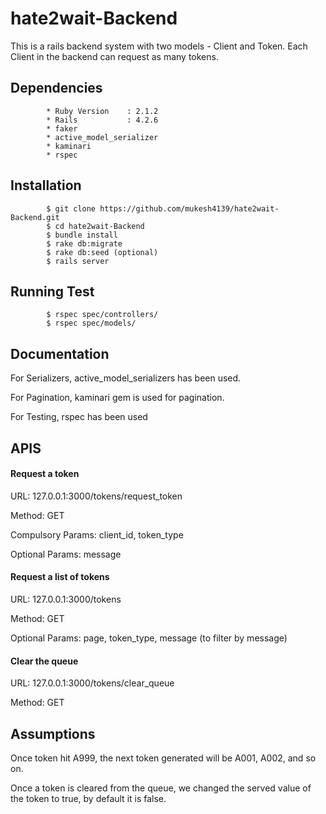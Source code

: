 # hate2wait-Backend

This is a rails backend system with two models - Client and Token. Each Client in the backend can request as many tokens.

## Dependencies
            * Ruby Version    : 2.1.2
            * Rails           : 4.2.6
            * faker
            * active_model_serializer
            * kaminari
            * rspec

## Installation
            $ git clone https://github.com/mukesh4139/hate2wait-Backend.git
            $ cd hate2wait-Backend
            $ bundle install
            $ rake db:migrate
            $ rake db:seed (optional)
            $ rails server
            
## Running Test
            $ rspec spec/controllers/
            $ rspec spec/models/


## Documentation

For Serializers, active_model_serializers has been used.

For Pagination, kaminari gem is used for pagination.

For Testing, rspec has been used

## APIS

#### Request a token

URL:                127.0.0.1:3000/tokens/request_token

Method:             GET

Compulsory Params:  client_id, token_type

Optional Params:    message 

#### Request a list of tokens

URL:                127.0.0.1:3000/tokens

Method:             GET

Optional Params:    page, token_type, message (to filter by message)

#### Clear the queue

URL:                127.0.0.1:3000/tokens/clear_queue

Method:             GET

## Assumptions

Once token hit A999, the next token generated will be A001, A002, and so on.

Once a token is cleared from the queue, we changed the served value of the token to true, by default it is false.
